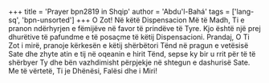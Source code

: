 +++
title = 'Prayer bpn2819 in Shqip'
author = 'Abdu'l-Bahá'
tags = ['lang-sq', 'bpn-unsorted']
+++
O Zot! Në këtë Dispensacion Më të Madh, Ti e pranon ndërhyrjen e fëmijëve në favor të prindëve të Tyre. Kjo është një prej dhurëtive të pafundme e të posaçme të këtij Dispensacioni. Prandaj, O Ti Zot i mirë, pranoje kërkesën e këtij shërbëtori Tënd në pragun e vetësisë Sate dhe zhyte atin e tij në oqeanin e hirit Tënd, sepse ky bir u rrit për të të shërbyer Ty dhe bën vazhdimisht përpjekje në shtegun e dashurisë Sate. Me të vërtetë, Ti je Dhënësi, Falësi dhe i Miri!

